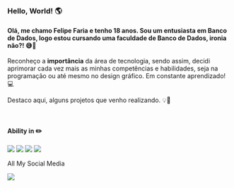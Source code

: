 ### Hello, World! 🌎

#### Olá, me chamo Felipe Faria e tenho 18 anos. Sou um entusiasta em Banco de Dados, logo estou cursando uma faculdade de Banco de Dados, ironia não?! 😅🤣

Reconheço a **importância** da área de tecnologia, sendo assim, decidi aprimorar cada vez mais as minhas competências e habilidades, seja na programação ou até mesmo no design gráfico. Em constante aprendizado! 💻

Destaco aqui, alguns projetos que venho realizando. 💡🌱

<br>

#### Ability in ✏️ 

<p>
  <img src="https://img.shields.io/badge/react_native%20-%2320232a.svg?&style=for-the-badge&logo=react&logoColor=%2361DAFB"/>
  <img src="https://img.shields.io/badge/Python-14354C?style=for-the-badge&logo=python&logoColor=4B8BBE" />
  <img src="https://img.shields.io/badge/JavaScript-323330?style=for-the-badge&logo=javascript&logoColor=gold"/>
  <img src="https://img.shields.io/badge/github%20-%23121011.svg?&style=for-the-badge&logo=github&logoColor=white"/>
</p>

All My Social Media

[<img src="https://img.shields.io/badge/linkedin-%230077B5.svg?&style=for-the-badge&logo=linkedin&logoColor=white" />](https://www.linkedin.com/in/felipe-faria-verderamis-3b9b10202/)
